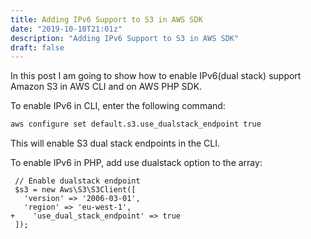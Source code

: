 ```yaml
---
title: Adding IPv6 Support to S3 in AWS SDK
date: "2019-10-10T21:01z"
description: "Adding IPv6 Support to S3 in AWS SDK"
draft: false
---
```


In this post I am going to show how to enable IPv6(dual stack) support Amazon S3 in AWS CLI and on AWS PHP SDK.

To enable IPv6 in CLI, enter the following command:

```bash
aws configure set default.s3.use_dualstack_endpoint true
```

This will enable S3 dual stack endpoints in the CLI.

To enable IPv6 in PHP, add use dualstack option to the array:

```{diff}
 // Enable dualstack endpoint
 $s3 = new Aws\S3\S3Client([
   'version' => '2006-03-01',
   'region' => 'eu-west-1',
+    'use_dual_stack_endpoint' => true
 ]);
```
